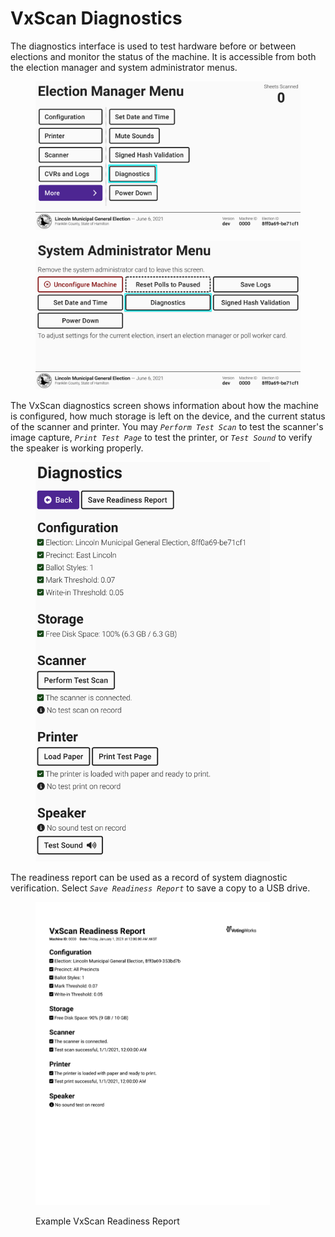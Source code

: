 # VxScan Diagnostics

The diagnostics interface is used to test hardware before or between elections and monitor the status of the machine. It is accessible from both the election manager and system administrator menus.

<div><figure><img src="../.gitbook/assets/more-screen-diagnostics (1).png" alt=""><figcaption></figcaption></figure> <figure><img src="../.gitbook/assets/sa-screen-vxscan-diagnostics.png" alt=""><figcaption></figcaption></figure></div>

The VxScan diagnostics screen shows information about how the machine is configured, how much storage is left on the device, and the current status of the scanner and printer. You may _`Perform Test Scan`_ to test the scanner's image capture,  _`Print Test Page`_ to test the printer, or  _`Test Sound`_ to verify the speaker is working properly.

<figure><img src="../.gitbook/assets/vxscan-diag-full.png" alt="" width="375"><figcaption></figcaption></figure>

The readiness report can be used as a record of system diagnostic verification.  Select _`Save Readiness Report`_ to save a copy to a USB drive.&#x20;

<figure><img src="../.gitbook/assets/readiness-report-1 (1).png" alt="" width="375"><figcaption><p>Example VxScan Readiness Report</p></figcaption></figure>

